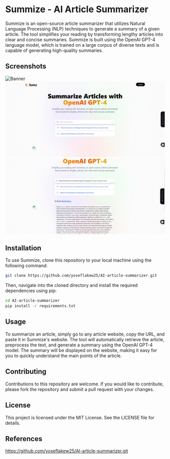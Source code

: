 # Summize - AI Article Summarizer
Summize is an open-source article summarizer that utilizes Natural Language Processing (NLP) techniques to generate a summary of a given article. The tool simplifies your reading by transforming lengthy articles into clear and concise summaries. Summize is built using the OpenAI GPT-4 language model, which is trained on a large corpus of diverse texts and is capable of generating high-quality summaries.

## Screenshots
![Banner](https://github.com/yoseflakew25/AI-article-summarizer/blob/main/image1.jpeg)
![Home Page](https://github.com/yoseflakew25/AI-article-summarizer/blob/main/src/assets/Capture.PNG)
![Summary Output](https://github.com/yoseflakew25/AI-article-summarizer/blob/main/src/assets/Capture2.PNG)

## Installation
To use Summize, clone this repository to your local machine using the following command:

```sh
git clone https://github.com/yoseflakew25/AI-article-summarizer.git
```
Then, navigate into the cloned directory and install the required dependencies using pip:

```sh
cd AI-article-summarizer
pip install -r requirements.txt
```

## Usage
To summarize an article, simply go to any article website, copy the URL, and paste it in Summize's website. The tool will automatically retrieve the article, preprocess the text, and generate a summary using the OpenAI GPT-4 model. The summary will be displayed on the website, making it easy for you to quickly understand the main points of the article.

## Contributing
Contributions to this repository are welcome. If you would like to contribute, please fork the repository and submit a pull request with your changes.

## License
This project is licensed under the MIT License. See the LICENSE file for details.

## References
https://github.com/yoseflakew25/AI-article-summarizer.git
